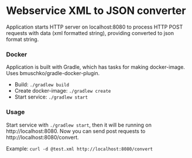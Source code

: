 # Webservice XML to JSON converter
Application starts HTTP server on localhost:8080 to process HTTP POST
requests with data (xml formatted string), providing converted to json
format string.

### Docker
Application is built with Gradle, which has tasks for making docker-image.
Uses bmuschko/gradle-docker-plugin.

- Build: `./gradlew build`
- Create docker-image: `./gradlew create`
- Start service: `./gradlew start`

### Usage
Start service with `./gradlew start`, then it will be running on
http://localhost:8080. Now you can send post requests to
http://localhost:8080/convert.

Example:
`curl -d @test.xml http://localhost:8080/convert`